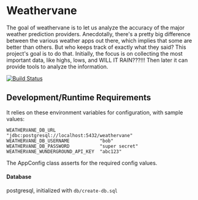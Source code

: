 # Weathervane
The goal of weathervane is to let us analyze the accuracy of the major weather prediction providers.
Anecdotally, there's a pretty big difference between the various weather apps out there, which implies that some are better than others.
But who keeps track of exactly what they said?  This project's goal is to do that.
Initially, the focus is on collecting the most important data, like highs, lows, and WILL IT RAIN???!!!
Then later it can provide tools to analyze the information.

[![Build Status](https://travis-ci.org/dtanner/weathervane.svg?branch=master)](https://travis-ci.org/dtanner/weathervane)

## Development/Runtime Requirements
It relies on these environment variables for configuration, with sample values:
```
WEATHERVANE_DB_URL                "jdbc:postgresql://localhost:5432/weathervane"
WEATHERVANE_DB_USERNAME           "bob"
WEATHERVANE_DB_PASSWORD           "super secret"
WEATHERVANE_WUNDERGROUND_API_KEY  "abc123"
```
The AppConfig class asserts for the required config values.

#### Database
postgresql, initialized with `db/create-db.sql`
